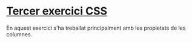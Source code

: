 # [Tercer exercici CSS](https://melaubets.github.io/ThirdExerciseCSS/)
En aquest exercici s'ha treballat principalment amb les propietats de les columnes.
